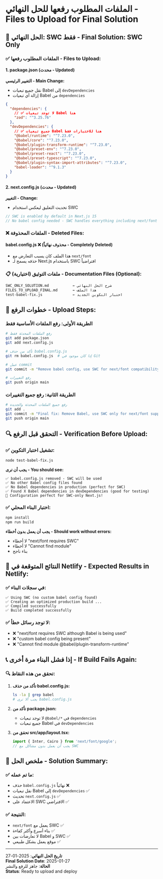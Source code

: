 # الملفات المطلوب رفعها للحل النهائي - Files to Upload for Final Solution

## 🎯 الحل النهائي: SWC فقط - Final Solution: SWC Only

### ✅ الملفات المطلوب رفعها - Files to Upload:

#### 1. **package.json** (محدث - Updated)
**التغيير الرئيسي - Main Change:**
- نقل جميع تبعيات Babel إلى `devDependencies`
- إزالة أي تبعيات Babel من `dependencies`

```json
{
  "dependencies": {
    // ✅ لا توجد تبعيات Babel هنا
    "zod": "^3.25.76"
  },
  "devDependencies": {
    // ✅ جميع تبعيات Babel هنا للاختبارات فقط
    "@babel/runtime": "^7.23.0",
    "@babel/core": "^7.23.0",
    "@babel/plugin-transform-runtime": "^7.23.0",
    "@babel/preset-env": "^7.23.0",
    "@babel/preset-react": "^7.23.0",
    "@babel/preset-typescript": "^7.23.0",
    "@babel/plugin-syntax-import-attributes": "^7.23.0",
    "babel-loader": "^9.1.3"
  }
}
```

#### 2. **next.config.js** (محدث - Updated)
**التغيير - Change:**
- تحديث التعليق ليعكس استخدام SWC

```javascript
// SWC is enabled by default in Next.js 15
// No babel config needed - SWC handles everything including next/font
```

### ❌ الملفات المحذوفة - Deleted Files:

#### **babel.config.js** ❌ (محذوف نهائياً - Completely Deleted)
- هذا الملف كان يسبب التعارض مع `next/font`
- حذفه يسمح لـ Next.js باستخدام SWC افتراضياً

### 📋 ملفات التوثيق (اختيارية) - Documentation Files (Optional):

```bash
SWC_ONLY_SOLUTION.md           ← شرح الحل النهائي
FILES_TO_UPLOAD_FINAL.md       ← هذا الملف
test-babel-fix.js              ← اختبار التكوين الجديد
```

## 🚀 خطوات الرفع - Upload Steps:

### الطريقة الأولى: رفع الملفات الأساسية فقط
```bash
# رفع الملفات المحدثة فقط
git add package.json
git add next.config.js

# تأكد من حذف babel.config.js
git rm babel.config.js  # إذا كان موجود في Git

# عمل commit
git commit -m "Remove babel config, use SWC for next/font compatibility"

# رفع التغييرات
git push origin main
```

### الطريقة الثانية: رفع جميع التغييرات
```bash
# رفع جميع الملفات المحدثة والجديدة
git add .
git commit -m "Final fix: Remove Babel, use SWC only for next/font support"
git push origin main
```

## 🔍 التحقق قبل الرفع - Verification Before Upload:

### ✅ تشغيل اختبار التكوين:
```bash
node test-babel-fix.js
```

**يجب أن ترى - You should see:**
```
✅ babel.config.js removed - SWC will be used
✅ No other Babel config files found
✅ No Babel dependencies in production (perfect for SWC)
✅ Found X Babel dependencies in devDependencies (good for testing)
🎉 Configuration perfect for SWC-only Next.js!
```

### ✅ اختبار البناء المحلي:
```bash
npm install
npm run build
```

**يجب أن يعمل بدون أخطاء - Should work without errors:**
- لا أخطاء "next/font requires SWC"
- لا أخطاء "Cannot find module"
- بناء ناجح

## 🎉 النتائج المتوقعة في Netlify - Expected Results in Netlify:

### ✅ في سجلات البناء:
```
✅ Using SWC (no custom babel config found)
✅ Creating an optimized production build ...
✅ Compiled successfully
✅ Build completed successfully
```

### ✅ لا توجد رسائل خطأ:
- ❌ "next/font requires SWC although Babel is being used"
- ❌ "custom babel config being present"
- ❌ "Cannot find module @babel/plugin-transform-runtime"

## 📞 إذا فشل البناء مرة أخرى - If Build Fails Again:

### 🔍 تحقق من هذه النقاط:

1. **تأكد من حذف babel.config.js:**
   ```bash
   ls -la | grep babel
   # يجب ألا ترى babel.config.js
   ```

2. **تأكد من package.json:**
   - لا توجد تبعيات `@babel/*` في `dependencies`
   - جميع تبعيات Babel في `devDependencies`

3. **تحقق من src/app/layout.tsx:**
   ```typescript
   import { Inter, Cairo } from 'next/font/google';
   // يجب أن يعمل بدون مشاكل مع SWC
   ```

## 🎯 ملخص الحل - Solution Summary:

### ✅ ما تم عمله:
- حذف `babel.config.js` نهائياً ❌
- نقل تبعيات Babel إلى `devDependencies` ✅
- تحديث `next.config.js` ✅
- الاعتماد على SWC الافتراضي ✅

### ✅ النتيجة:
- `next/font` يعمل مع SWC ✅
- بناء أسرع وأكثر كفاءة ✅
- لا تعارضات بين Babel و SWC ✅
- موقع يعمل بشكل طبيعي ✅

---

**تاريخ الحل النهائي**: 2025-01-27  
**Final Solution Date**: 2025-01-27  
**الحالة**: جاهز للرفع والنشر  
**Status**: Ready to upload and deploy
